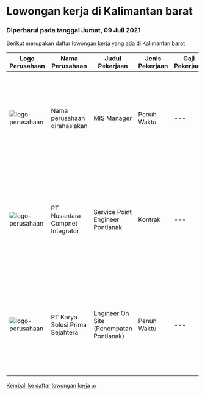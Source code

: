 
  # Lowongan kerja di Kalimantan barat

  ### Diperbarui pada tanggal Jumat, 09 Juli 2021

  Berikut merupakan daftar lowongan kerja yang ada di Kalimantan barat

  |Logo Perusahaan | Nama Perusahaan | Judul Pekerjaan | Jenis Pekerjaan | Gaji Pekerjaan | Lokasi | Deskripsi | Tanggal diunggah | Pranala |
  | -------------- | --------------- | --------------- | --------- | --------- | -------------- | ------- | ----------- | ----------- |
  |![logo-perusahaan](https://us.123rf.com/450wm/pavelstasevich/pavelstasevich1811/pavelstasevich181101027/112815900-stock-vector-no-image-available-icon-flat-vector.jpg?ver=6)|Nama perusahaan dirahasiakan|MIS Manager|Penuh Waktu|---|Bali|Pendidikan minimal S1 segala jurusan Memiliki pengetahuan mengenai PHP dan bahasa pemrograman lainnya atau menguasai jaringan Gaji negotiable...|Sabtu, 03 Juli 2021|https://www.jobstreet.co.id/id/job/mis-manager-3570970?token=0~5808792c-67eb-4aa7-b42e-d25fa2bcdb31&sectionRank=1&jobId=jobstreet-id-job-3570970|
|![logo-perusahaan](https://image-service-cdn.seek.com.au/faf1379cb2f8ff5c87162dc20c60c0d2f63dba1c/ee4dce1061f3f616224767ad58cb2fc751b8d2dc)|PT Nusantara Compnet Integrator|Service Point Engineer Pontianak|Kontrak|---|Pontianak|Pendidikan minimal S1 Teknik Komputer, Ilmu Komputer, Teknik Informatika atau Ilmu Komputer lainnya. Memiliki pengalaman minimal 1 tahun, fresh...|Jumat, 02 Juli 2021|https://www.jobstreet.co.id/id/job/service-point-engineer-pontianak-3558964?token=0~5808792c-67eb-4aa7-b42e-d25fa2bcdb31&sectionRank=2&jobId=jobstreet-id-job-3558964|
|![logo-perusahaan](https://image-service-cdn.seek.com.au/bb0f2c313297f2db3d497466b95d7da85644edc0/ee4dce1061f3f616224767ad58cb2fc751b8d2dc)|PT Karya Solusi Prima Sejahtera|Engineer On Site (Penempatan Pontianak)|Penuh Waktu|---|Pontianak|Kualifikasi : Lulusan SMK Teknik Komputer &amp; Jaringan Berpengalaman minimal 1 tahun sebagai teknisi dibidang jaringan Menguasai dasar komunikasi...|Rabu, 23 Juni 2021|https://www.jobstreet.co.id/id/job/engineer-on-site-penempatan-pontianak-3555040?token=0~5808792c-67eb-4aa7-b42e-d25fa2bcdb31&sectionRank=3&jobId=jobstreet-id-job-3555040|


  [Kembali ke daftar lowongan kerja 🔙](../README.md#daftar-lowongan-kerja)
  